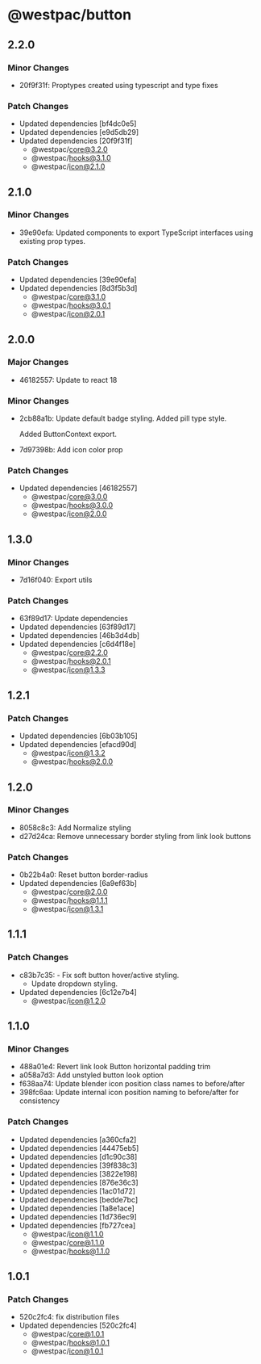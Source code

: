 # @westpac/button

## 2.2.0

### Minor Changes

- 20f9f31f: Proptypes created using typescript and type fixes

### Patch Changes

- Updated dependencies [bf4dc0e5]
- Updated dependencies [e9d5db29]
- Updated dependencies [20f9f31f]
  - @westpac/core@3.2.0
  - @westpac/hooks@3.1.0
  - @westpac/icon@2.1.0

## 2.1.0

### Minor Changes

- 39e90efa: Updated components to export TypeScript interfaces using existing prop types.

### Patch Changes

- Updated dependencies [39e90efa]
- Updated dependencies [8d3f5b3d]
  - @westpac/core@3.1.0
  - @westpac/hooks@3.0.1
  - @westpac/icon@2.0.1

## 2.0.0

### Major Changes

- 46182557: Update to react 18

### Minor Changes

- 2cb88a1b: Update default badge styling.
  Added pill type style.

  Added ButtonContext export.

- 7d97398b: Add icon color prop

### Patch Changes

- Updated dependencies [46182557]
  - @westpac/core@3.0.0
  - @westpac/hooks@3.0.0
  - @westpac/icon@2.0.0

## 1.3.0

### Minor Changes

- 7d16f040: Export utils

### Patch Changes

- 63f89d17: Update dependencies
- Updated dependencies [63f89d17]
- Updated dependencies [46b3d4db]
- Updated dependencies [c6d4f18e]
  - @westpac/core@2.2.0
  - @westpac/hooks@2.0.1
  - @westpac/icon@1.3.3

## 1.2.1

### Patch Changes

- Updated dependencies [6b03b105]
- Updated dependencies [efacd90d]
  - @westpac/icon@1.3.2
  - @westpac/hooks@2.0.0

## 1.2.0

### Minor Changes

- 8058c8c3: Add Normalize styling
- d27d24ca: Remove unnecessary border styling from link look buttons

### Patch Changes

- 0b22b4a0: Reset button border-radius
- Updated dependencies [6a9ef63b]
  - @westpac/core@2.0.0
  - @westpac/hooks@1.1.1
  - @westpac/icon@1.3.1

## 1.1.1

### Patch Changes

- c83b7c35: - Fix soft button hover/active styling.
  - Update dropdown styling.
- Updated dependencies [6c12e7b4]
  - @westpac/icon@1.2.0

## 1.1.0

### Minor Changes

- 488a01e4: Revert link look Button horizontal padding trim
- a058a7d3: Add unstyled button look option
- f638aa74: Update blender icon position class names to before/after
- 398fc6aa: Update internal icon position naming to before/after for consistency

### Patch Changes

- Updated dependencies [a360cfa2]
- Updated dependencies [44475eb5]
- Updated dependencies [d1c90c38]
- Updated dependencies [39f838c3]
- Updated dependencies [3822e198]
- Updated dependencies [876e36c3]
- Updated dependencies [1ac01d72]
- Updated dependencies [bedde7bc]
- Updated dependencies [1a8e1ace]
- Updated dependencies [1d736ec9]
- Updated dependencies [fb727cea]
  - @westpac/icon@1.1.0
  - @westpac/core@1.1.0
  - @westpac/hooks@1.1.0

## 1.0.1

### Patch Changes

- 520c2fc4: fix distribution files
- Updated dependencies [520c2fc4]
  - @westpac/core@1.0.1
  - @westpac/hooks@1.0.1
  - @westpac/icon@1.0.1
